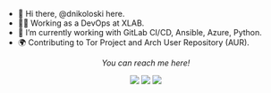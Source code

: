 - 👋 Hi there, @dnikoloski here.
- 👨‍💻 Working as a DevOps at XLAB.
- 🌱 I’m currently working with GitLab CI/CD, Ansible, Azure, Python.
- 🌍 Contributing to Tor Project and Arch User Repository (AUR).

<p align="center">
  <i>You can reach me here!</i>

<p align="center">
<a href= "https://www.linkedin.com/in/nikoloskidev/"><img src="https://img.icons8.com/material-outlined/30/000000/linkedin.png"/></a>
<a href= "https://twitter.com/iamdaniel0x"><img src="https://img.icons8.com/material-outlined/30/000000/twitter.png"/></a>
<a href= "https://daniel.netborg.xyz/"><img src="https://img.icons8.com/material-outlined/27/000000/geography.png"/></a>
</p>


<!---
dnikoloski/dnikoloski is a ✨ special ✨ repository because its `README.md` (this file) appears on your GitHub profile.
You can click the Preview link to take a look at your changes.
--->
